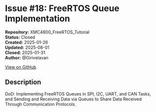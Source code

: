 # Issue #18: FreeRTOS Queue Implementation

**Repository:** XMC4800_FreeRTOS_Tutorial  
**Status:** Closed  
**Created:** 2025-01-26  
**Updated:** 2025-08-01  
**Closed:** 2025-01-31  
**Author:** @Girivelavan  

[View on GitHub](https://github.com/Simtestlab/XMC4800_FreeRTOS_Tutorial/issues/18)

## Description

DoD: Implementing FreeRTOS Queues in SPI, I2C, UART, and CAN Tasks, and Sending and Receiving Data via Queues to Share Data Received Through Communication Protocols.
